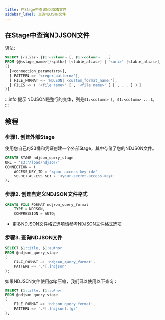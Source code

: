 ```yaml
---
title: 在Stage中查询NDJSON文件
sidebar_label: 查询NDJSON文件
---
```


## 在Stage中查询NDJSON文件

语法:
```sql
SELECT [<alias>.]$1:<column> [, $1:<column> ...] 
FROM {@<stage_name>[/<path>] [<table_alias>] | '<uri>' [<table_alias>]} 
[( 
  [<connection_parameters>],
  [ PATTERN => '<regex_pattern>'],
  [ FILE_FORMAT => 'NDJSON| <custom_format_name>'],
  [ FILES => ( '<file_name>' [ , '<file_name>' ] [ , ... ] ) ]
)]
```


:::info 提示
NDJSON是整行的变体，列是`$1:<column> [, $1:<column> ...]`。
:::

## 教程

### 步骤1. 创建外部Stage

使用您自己的S3桶和凭证创建一个外部Stage，其中存储了您的NDJSON文件。
```sql
CREATE STAGE ndjson_query_stage 
URL = 's3://load/ndjson/' 
CONNECTION = (
    ACCESS_KEY_ID = '<your-access-key-id>' 
    SECRET_ACCESS_KEY = '<your-secret-access-key>'
);
```

### 步骤2. 创建自定义NDJSON文件格式

```sql
CREATE FILE FORMAT ndjson_query_format 
    TYPE = NDJSON,
    COMPRESSION = AUTO;
```

- 更多NDJSON文件格式选项请参考[NDJSON文件格式选项](/sql/sql-reference/file-format-options#ndjson-options)

### 步骤3. 查询NDJSON文件

```sql
SELECT $1:title, $1:author
FROM @ndjson_query_stage
(
    FILE_FORMAT => 'ndjson_query_format',
    PATTERN => '.*[.]ndjson'
);
```

如果NDJSON文件使用gzip压缩，我们可以使用以下查询：

```sql
SELECT $1:title, $1:author
FROM @ndjson_query_stage
(
    FILE_FORMAT => 'ndjson_query_format',
    PATTERN => '.*[.]ndjson[.]gz'
);
```